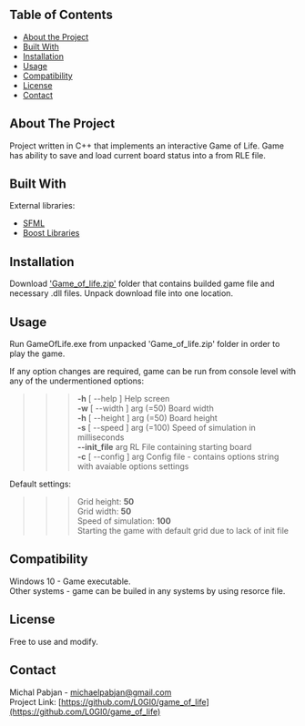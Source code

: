 ## Table of Contents

* [About the Project](#about-the-project)
* [Built With](#built-with)
* [Installation](#installation)
* [Usage](#usage)
* [Compatibility](#Compatibility)
* [License](#license)
* [Contact](#contact)


## About The Project
Project written in C++ that implements an interactive Game of Life. Game has ability to save and load current board status into a from RLE file.

## Built With
External libraries:
* [SFML](https://www.sfml-dev.org/)
* [Boost Libraries](https://www.boost.org/)


## Installation
Download ['Game_of_life.zip'](https://github.com/L0GI0/game_of_life/blob/master/Game_of_life.zip) folder that contains builded game file and necessary .dll files.
Unpack download file into one location.

## Usage
Run GameOfLife.exe from unpacked 'Game_of_life.zip' folder in order to play the game.<br />

If any option changes are required, game can be run from console level with any of the undermentioned options:<br />
  >>><b>-h</b> [ --help ]             Help screen<br />
  >>><b>-w</b> [ --width ] arg (=50)  Board width<br />
  >>><b>-h</b> [ --height ] arg (=50) Board height<br />
  >>><b>-s</b> [ --speed ] arg (=100) Speed of simulation in milliseconds<br />
  >>><b>--init_file</b> arg           RL File containing starting board<br />
  >>><b>-c</b> [ --config ] arg       Config file - contains options string with avaiable options settings

Default settings:<br />
  >>>Grid height: <b>50</b><br />
  >>>Grid width: <b>50</b><br />
  >>>Speed of simulation: <b>100</b><br />
  >>>Starting the game with default grid due to lack of init file


## Compatibility
Windows 10 - Game executable.<br />
Other systems - game can be builed in any systems by using resorce file. 

## License
Free to use and modify.

## Contact
Michal Pabjan - michaelpabjan@gmail.com<br />
Project Link: [https://github.com/L0GI0/game_of_life](https://github.com/L0GI0/game_of_life)



